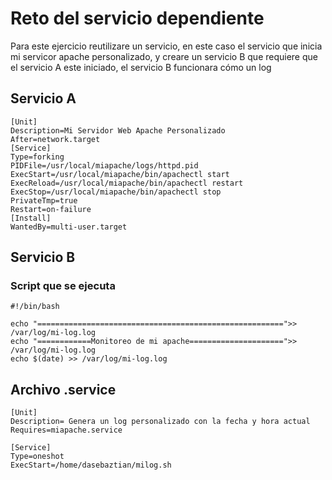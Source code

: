 # Reto del servicio dependiente

Para este ejercicio reutilizare un servicio, en este caso el servicio que inicia mi servicor apache personalizado, y creare un servicio B que requiere que el servicio A este iniciado, el servicio B funcionara cómo un log


## Servicio A
```
[Unit]
Description=Mi Servidor Web Apache Personalizado
After=network.target
[Service]
Type=forking
PIDFile=/usr/local/miapache/logs/httpd.pid
ExecStart=/usr/local/miapache/bin/apachectl start
ExecReload=/usr/local/miapache/bin/apachectl restart
ExecStop=/usr/local/miapache/bin/apachectl stop
PrivateTmp=true
Restart=on-failure
[Install]
WantedBy=multi-user.target
```

## Servicio B

### Script que se ejecuta
```
#!/bin/bash

echo "=======================================================">> /var/log/mi-log.log
echo "============Monitoreo de mi apache=====================">> /var/log/mi-log.log
echo $(date) >> /var/log/mi-log.log
```

## Archivo .service
```
[Unit]
Description= Genera un log personalizado con la fecha y hora actual
Requires=miapache.service

[Service]
Type=oneshot
ExecStart=/home/dasebaztian/milog.sh
```

